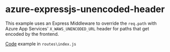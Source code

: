 # azure-expressjs-unencoded-header

This example uses an Express Middleware to override the `req.path` with Azure App Services' `X_WAWS_UNENCODED_URL` header for paths that get encoded by the frontend.

[Code](https://github.com/chmald/azure-expressjs-unencoded-header/blob/master/routes/index.js#L4) example in `routes\index.js`